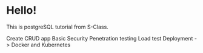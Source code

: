 # Hello!
This is postgreSQL tutorial from S-Class.

Create CRUD app
Basic Security
Penetration testing
Load test
Deployment -> Docker and Kubernetes